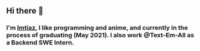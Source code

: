 ## Hi there 👋
### I'm [Imtiaz](https://imtiazkhaled.com/), I like programming and anime, and currently in the process of graduating (May 2021). I also work @Text-Em-All as a Backend SWE Intern.
<!--- [![Imtiaz's github stats](https://github-readme-stats.vercel.app/api?username=i-khaled&show_icons=true)](https://github.com/anuraghazra/github-readme-stats) 
 [![Top Langs](https://github-readme-stats.vercel.app/api/top-langs/?username=i-khaled&layout=compact)](https://github.com/anuraghazra/github-readme-stats) --->

